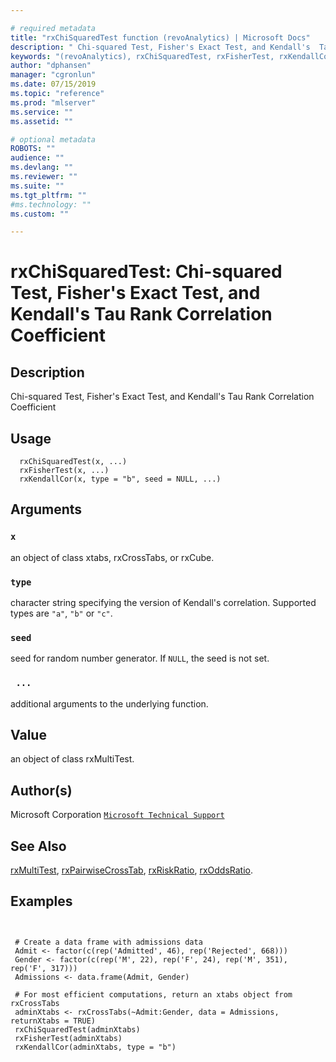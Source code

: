 ```yaml
--- 

# required metadata 
title: "rxChiSquaredTest function (revoAnalytics) | Microsoft Docs" 
description: " Chi-squared Test, Fisher's Exact Test, and Kendall's  Tau Rank Correlation Coefficient " 
keywords: "(revoAnalytics), rxChiSquaredTest, rxFisherTest, rxKendallCor, htest" 
author: "dphansen" 
manager: "cgronlun" 
ms.date: 07/15/2019
ms.topic: "reference" 
ms.prod: "mlserver" 
ms.service: "" 
ms.assetid: "" 

# optional metadata 
ROBOTS: "" 
audience: "" 
ms.devlang: "" 
ms.reviewer: "" 
ms.suite: "" 
ms.tgt_pltfrm: "" 
#ms.technology: "" 
ms.custom: "" 

--- 
```






 # rxChiSquaredTest:  Chi-squared Test, Fisher's Exact Test, and Kendall's  Tau Rank Correlation Coefficient  

 ## Description

Chi-squared Test, Fisher's Exact Test, and Kendall's  Tau Rank Correlation Coefficient



 ## Usage

```   
  rxChiSquaredTest(x, ...)
  rxFisherTest(x, ...)
  rxKendallCor(x, type = "b", seed = NULL, ...)

```


 ## Arguments



 ### `x`
 an object of class xtabs, rxCrossTabs, or rxCube. 



 ### `type`
 character string specifying the version of Kendall's correlation. Supported types are `"a"`, `"b"` or `"c"`. 



 ### `seed`
 seed for random number generator. If `NULL`, the seed is not set. 



 ### ` ...`
 additional arguments to the underlying function. 




 ## Value

an object of class rxMultiTest.


 ## Author(s)
 Microsoft Corporation [`Microsoft Technical Support`](https://go.microsoft.com/fwlink/?LinkID=698556&clcid=0x409)



 ## See Also

[rxMultiTest](rxMultiTest.md),
[rxPairwiseCrossTab](rxPairwiseCrosstab.md),
[rxRiskRatio](rxRiskRatio.md),
[rxOddsRatio](rxRiskRatio.md).


 ## Examples

 ```


  # Create a data frame with admissions data
  Admit <- factor(c(rep('Admitted', 46), rep('Rejected', 668)))
  Gender <- factor(c(rep('M', 22), rep('F', 24), rep('M', 351), rep('F', 317)))
  Admissions <- data.frame(Admit, Gender)

  # For most efficient computations, return an xtabs object from rxCrossTabs
  adminXtabs <- rxCrossTabs(~Admit:Gender, data = Admissions, returnXtabs = TRUE)
  rxChiSquaredTest(adminXtabs)
  rxFisherTest(adminXtabs)
  rxKendallCor(adminXtabs, type = "b")
```



